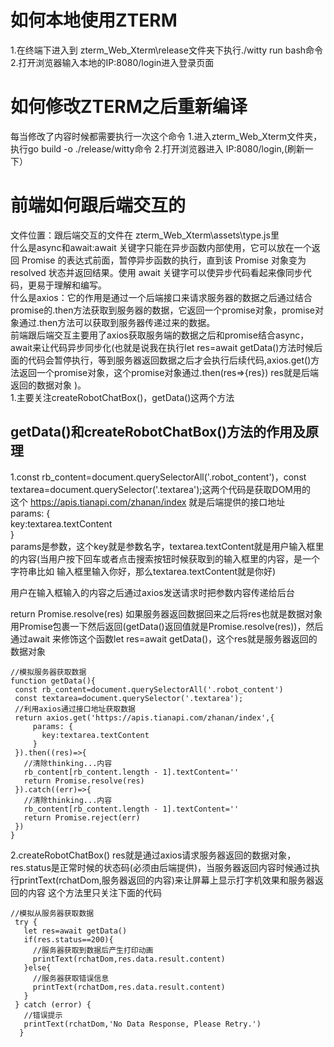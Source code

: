 # 如何本地使用ZTERM
1.在终端下进入到 zterm_Web_Xterm\release文件夹下执行./witty run bash命令
2.打开浏览器输入本地的IP:8080/login进入登录页面
# 如何修改ZTERM之后重新编译
每当修改了内容时候都需要执行一次这个命令
1.进入zterm_Web_Xterm文件夹，执行go build -o ./release/witty命令
2.打开浏览器进入 IP:8080/login,(刷新一下）
# 前端如何跟后端交互的
文件位置：跟后端交互的文件在 zterm_Web_Xterm\assets\type.js里  
什么是async和await:await 关键字只能在异步函数内部使用，它可以放在一个返回 Promise 的表达式前面，暂停异步函数的执行，直到该 Promise 对象变为 resolved 状态并返回结果。使用 await 关键字可以使异步代码看起来像同步代码，更易于理解和编写。  
什么是axios：它的作用是通过一个后端接口来请求服务器的数据之后通过结合promise的.then方法获取到服务器的数据，它返回一个promise对象，promise对象通过.then方法可以获取到服务器传递过来的数据。  
前端跟后端交互主要用了axios获取服务端的数据之后和promise结合async，await来让代码异步同步化(也就是说我在执行let res=await getData()方法时候后面的代码会暂停执行，等到服务器返回数据之后才会执行后续代码,axios.get()方法返回一个promise对象，这个promise对象通过.then(res=>{res}) res就是后端返回的数据对象 )。  
1.主要关注createRobotChatBox()，getData()这两个方法  
## getData()和createRobotChatBox()方法的作用及原理
  1.const rb_content=document.querySelectorAll('.robot_content')，const textarea=document.querySelector('.textarea');这两个代码是获取DOM用的  
  这个 https://apis.tianapi.com/zhanan/index 就是后端提供的接口地址  
  params: {    
      key:textarea.textContent  
  }  
   params是参数，这个key就是参数名字，textarea.textContent就是用户输入框里的内容(当用户按下回车或者点击搜索按钮时候获取到的输入框里的内容，是一个字符串比如 输入框里输入你好，那么textarea.textContent就是你好)  
   
   用户在输入框输入的内容之后通过axios发送请求时把参数内容传递给后台  
   
   return Promise.resolve(res) 如果服务器返回数据回来之后将res也就是数据对象用Promise包裹一下然后返回(getData()返回值就是Promise.resolve(res))，然后通过await 来修饰这个函数let res=await getData()，这个res就是服务器返回的数据对象  
   
   ```
   //模拟服务器获取数据
  function getData(){
    const rb_content=document.querySelectorAll('.robot_content')
    const textarea=document.querySelector('.textarea');
    //利用axios通过接口地址获取数据
    return axios.get('https://apis.tianapi.com/zhanan/index',{
        params: {  
          key:textarea.textContent
        }       
    }).then((res)=>{
      //清除thinking...内容
      rb_content[rb_content.length - 1].textContent=''  
      return Promise.resolve(res)
    }).catch((err)=>{
      //清除thinking...内容
      rb_content[rb_content.length - 1].textContent=''  
      return Promise.reject(err)
    })
  }
```
  2.createRobotChatBox() 
   res就是通过axios请求服务器返回的数据对象，res.status是正常时候的状态码(必须由后端提供)，当服务器返回内容时候通过执行printText(rchatDom,服务器返回的内容)来让屏幕上显示打字机效果和服务器返回的内容
   这个方法里只关注下面的代码 
   ```
   //模拟从服务器获取数据
    try {
      let res=await getData()
      if(res.status==200){
        //服务器获取到数据后产生打印动画
        printText(rchatDom,res.data.result.content)
      }else{
        //服务器获取错误信息
        printText(rchatDom,res.data.result.content)
      }
    } catch (error) {
      //错误提示
      printText(rchatDom,'No Data Response, Please Retry.')
     }
  ```
